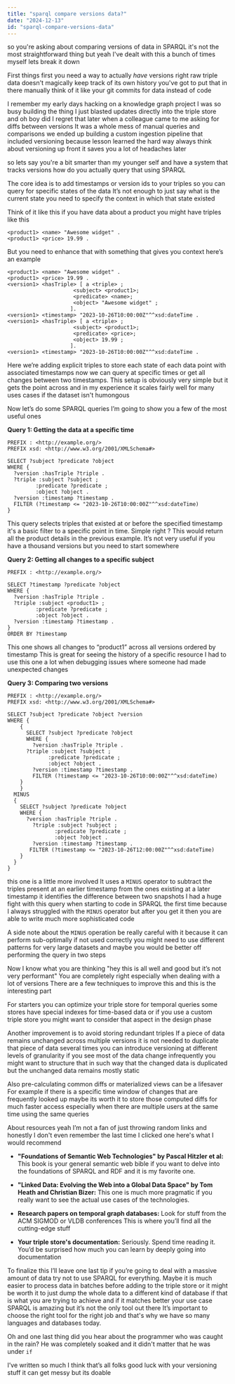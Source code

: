 ```yaml
---
title: "sparql compare versions data?"
date: "2024-12-13"
id: "sparql-compare-versions-data"
---
```


 so you're asking about comparing versions of data in SPARQL it's not the most straightforward thing but yeah I've dealt with this a bunch of times myself lets break it down

First things first you need a way to actually *have* versions right raw triple data doesn't magically keep track of its own history you've got to put that in there manually think of it like your git commits for data instead of code

I remember my early days hacking on a knowledge graph project I was so busy building the thing I just blasted updates directly into the triple store and oh boy did I regret that later when a colleague came to me asking for diffs between versions It was a whole mess of manual queries and comparisons we ended up building a custom ingestion pipeline that included versioning because lesson learned the hard way always think about versioning up front it saves you a lot of headaches later

 so lets say you're a bit smarter than my younger self and have a system that tracks versions how do you actually query that using SPARQL

The core idea is to add timestamps or version ids to your triples so you can query for specific states of the data It’s not enough to just say what is the current state you need to specify the context in which that state existed

Think of it like this if you have data about a product you might have triples like this

```turtle
<product1> <name> "Awesome widget" .
<product1> <price> 19.99 .
```

But you need to enhance that with something that gives you context here’s an example

```turtle
<product1> <name> "Awesome widget" .
<product1> <price> 19.99 .
<version1> <hasTriple> [ a <triple> ;
                     <subject> <product1>;
                     <predicate> <name>;
                     <object> "Awesome widget" ;
                    ].
<version1> <timestamp> "2023-10-26T10:00:00Z"^^xsd:dateTime .
<version1> <hasTriple> [ a <triple> ;
                     <subject> <product1>;
                     <predicate> <price>;
                     <object> 19.99 ;
                    ].
<version1> <timestamp> "2023-10-26T10:00:00Z"^^xsd:dateTime .
```

Here we’re adding explicit triples to store each state of each data point with associated timestamps now we can query at specific times or get all changes between two timestamps. This setup is obviously very simple but it gets the point across and in my experience it scales fairly well for many uses cases if the dataset isn't humongous

Now let’s do some SPARQL queries I’m going to show you a few of the most useful ones

**Query 1: Getting the data at a specific time**

```sparql
PREFIX : <http://example.org/>
PREFIX xsd: <http://www.w3.org/2001/XMLSchema#>

SELECT ?subject ?predicate ?object
WHERE {
  ?version :hasTriple ?triple .
  ?triple :subject ?subject ;
         :predicate ?predicate ;
         :object ?object .
  ?version :timestamp ?timestamp .
  FILTER (?timestamp <= "2023-10-26T10:00:00Z"^^xsd:dateTime)
}
```

This query selects triples that existed at or before the specified timestamp it's a basic filter to a specific point in time. Simple right ? This would return all the product details in the previous example. It’s not very useful if you have a thousand versions but you need to start somewhere

**Query 2: Getting all changes to a specific subject**

```sparql
PREFIX : <http://example.org/>

SELECT ?timestamp ?predicate ?object
WHERE {
  ?version :hasTriple ?triple .
  ?triple :subject <product1> ;
         :predicate ?predicate ;
         :object ?object .
  ?version :timestamp ?timestamp .
}
ORDER BY ?timestamp
```

This one shows all changes to “product1” across all versions ordered by timestamp This is great for seeing the history of a specific resource I had to use this one a lot when debugging issues where someone had made unexpected changes

**Query 3: Comparing two versions**

```sparql
PREFIX : <http://example.org/>
PREFIX xsd: <http://www.w3.org/2001/XMLSchema#>

SELECT ?subject ?predicate ?object ?version
WHERE {
    {
      SELECT ?subject ?predicate ?object
      WHERE {
        ?version :hasTriple ?triple .
      ?triple :subject ?subject ;
             :predicate ?predicate ;
             :object ?object .
        ?version :timestamp ?timestamp .
        FILTER (?timestamp <= "2023-10-26T10:00:00Z"^^xsd:dateTime)
    }
    }
  MINUS
  {
    SELECT ?subject ?predicate ?object
    WHERE {
      ?version :hasTriple ?triple .
        ?triple :subject ?subject ;
               :predicate ?predicate ;
               :object ?object .
        ?version :timestamp ?timestamp .
       FILTER (?timestamp <= "2023-10-26T12:00:00Z"^^xsd:dateTime)
    }
  }
}
```

 this one is a little more involved It uses a `MINUS` operator to subtract the triples present at an earlier timestamp from the ones existing at a later timestamp it identifies the difference between two snapshots I had a huge fight with this query when starting to code in SPARQL the first time because I always struggled with the `MINUS` operator but after you get it then you are able to write much more sophisticated code

A side note about the `MINUS` operation be really careful with it because it can perform sub-optimally if not used correctly you might need to use different patterns for very large datasets and maybe you would be better off performing the query in two steps

Now I know what you are thinking "hey this is all well and good but it’s not very performant" You are completely right especially when dealing with a lot of versions There are a few techniques to improve this and this is the interesting part

For starters you can optimize your triple store for temporal queries some stores have special indexes for time-based data or if you use a custom triple store you might want to consider that aspect in the design phase

Another improvement is to avoid storing redundant triples If a piece of data remains unchanged across multiple versions it is not needed to duplicate that piece of data several times you can introduce versioning at different levels of granularity if you see most of the data change infrequently you might want to structure that in such way that the changed data is duplicated but the unchanged data remains mostly static

Also pre-calculating common diffs or materialized views can be a lifesaver For example if there is a specific time window of changes that are frequently looked up maybe its worth it to store those computed diffs for much faster access especially when there are multiple users at the same time using the same queries

About resources yeah I’m not a fan of just throwing random links and honestly I don't even remember the last time I clicked one here's what I would recommend

*   **"Foundations of Semantic Web Technologies" by Pascal Hitzler et al:** This book is your general semantic web bible if you want to delve into the foundations of SPARQL and RDF and it is my favorite one.

*   **"Linked Data: Evolving the Web into a Global Data Space" by Tom Heath and Christian Bizer:** This one is much more pragmatic if you really want to see the actual use cases of the technologies.

*   **Research papers on temporal graph databases:** Look for stuff from the ACM SIGMOD or VLDB conferences This is where you’ll find all the cutting-edge stuff

*   **Your triple store's documentation:** Seriously. Spend time reading it. You’d be surprised how much you can learn by deeply going into documentation

To finalize this I’ll leave one last tip if you’re going to deal with a massive amount of data try not to use SPARQL for everything. Maybe it is much easier to process data in batches before adding to the triple store or it might be worth it to just dump the whole data to a different kind of database if that is what you are trying to achieve and if it matches better your use case SPARQL is amazing but it’s not the only tool out there It’s important to choose the right tool for the right job and that's why we have so many languages and databases today.

Oh and one last thing did you hear about the programmer who was caught in the rain? He was completely soaked and it didn't matter that he was under `if`

I’ve written so much I think that’s all folks good luck with your versioning stuff it can get messy but its doable
